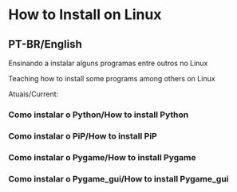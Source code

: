 # How to Install on Linux
## PT-BR/English

Ensinando a instalar alguns programas entre outros no Linux

Teaching how to install some programs among others on Linux

Atuais/Current:

### Como instalar o Python/How to install Python

### Como instalar o PiP/How to install PiP

### Como instalar o Pygame/How to install Pygame

### Como instalar o Pygame_gui/How to install Pygame_gui

